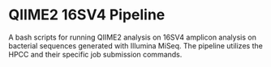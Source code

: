 # QIIME2 16SV4 Pipeline
A bash scripts for running QIIME2 analysis on 16SV4 amplicon analysis on bacterial sequences generated with Illumina MiSeq. The pipeline utilizes the HPCC and their specific job submission commands. 
